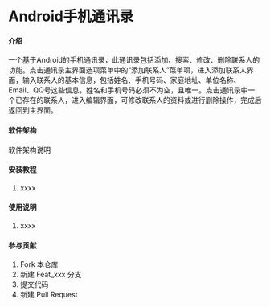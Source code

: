 # Android手机通讯录

#### 介绍
一个基于Android的手机通讯录，此通讯录包括添加、搜索、修改、删除联系人的功能。点击通讯录主界面选项菜单中的“添加联系人”菜单项，进入添加联系人界面，输入联系人的基本信息，包括姓名、手机号码、家庭地址、单位名称、Email、QQ号这些信息，姓名和手机号码必须不为空，且唯一。点击通讯录中一个已存在的联系人，进入编辑界面，可修改联系人的资料或进行删除操作，完成后返回到主界面。

#### 软件架构
软件架构说明


#### 安装教程

1.  xxxx

#### 使用说明

1.  xxxx

#### 参与贡献

1.  Fork 本仓库
2.  新建 Feat_xxx 分支
3.  提交代码
4.  新建 Pull Request

